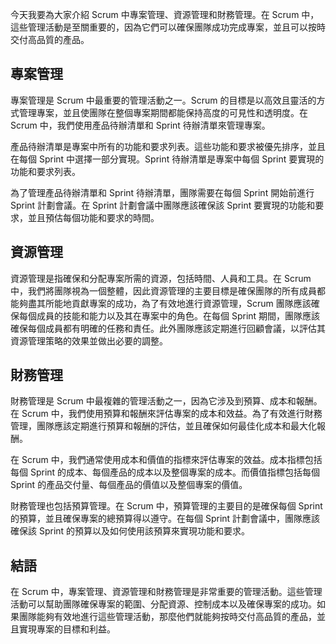 今天我要為大家介紹 Scrum 中專案管理、資源管理和財務管理。在 Scrum 中，這些管理活動是至關重要的，因為它們可以確保團隊成功完成專案，並且可以按時交付高品質的產品。

## 專案管理

專案管理是 Scrum 中最重要的管理活動之一。Scrum 的目標是以高效且靈活的方式管理專案，並且使團隊在整個專案期間都能保持高度的可見性和透明度。在 Scrum 中，我們使用產品待辦清單和 Sprint 待辦清單來管理專案。

產品待辦清單是專案中所有的功能和要求列表。這些功能和要求被優先排序，並且在每個 Sprint 中選擇一部分實現。Sprint 待辦清單是專案中每個 Sprint 要實現的功能和要求列表。

為了管理產品待辦清單和 Sprint 待辦清單，團隊需要在每個 Sprint 開始前進行 Sprint 計劃會議。在 Sprint 計劃會議中團隊應該確保該 Sprint 要實現的功能和要求，並且預估每個功能和要求的時間。


## 資源管理

資源管理是指確保和分配專案所需的資源，包括時間、人員和工具。在 Scrum 中，我們將團隊視為一個整體，因此資源管理的主要目標是確保團隊的所有成員都能夠盡其所能地貢獻專案的成功，為了有效地進行資源管理，Scrum 團隊應該確保每個成員的技能和能力以及其在專案中的角色。在每個 Sprint 期間，團隊應該確保每個成員都有明確的任務和責任。此外團隊應該定期進行回顧會議，以評估其資源管理策略的效果並做出必要的調整。

## 財務管理

財務管理是 Scrum 中最複雜的管理活動之一，因為它涉及到預算、成本和報酬。在 Scrum 中，我們使用預算和報酬來評估專案的成本和效益。為了有效進行財務管理，團隊應該定期進行預算和報酬的評估，並且確保如何最佳化成本和最大化報酬。

在 Scrum 中，我們通常使用成本和價值的指標來評估專案的效益。成本指標包括每個 Sprint 的成本、每個產品的成本以及整個專案的成本。而價值指標包括每個 Sprint 的產品交付量、每個產品的價值以及整個專案的價值。

財務管理也包括預算管理。在 Scrum 中，預算管理的主要目的是確保每個 Sprint 的預算，並且確保專案的總預算得以遵守。在每個 Sprint 計劃會議中，團隊應該確保該 Sprint 的預算以及如何使用該預算來實現功能和要求。

## 結語

在 Scrum 中，專案管理、資源管理和財務管理是非常重要的管理活動。這些管理活動可以幫助團隊確保專案的範圍、分配資源、控制成本以及確保專案的成功。如果團隊能夠有效地進行這些管理活動，那麼他們就能夠按時交付高品質的產品，並且實現專案的目標和利益。